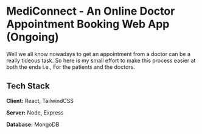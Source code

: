 
# MediConnect - An Online Doctor Appointment Booking Web App (Ongoing)

Well we all know nowadays to get an appointment from a doctor can be a really tideous task. So here is my small effort to make this process easier at both the ends i.e., For the patients and the doctors.



## Tech Stack

**Client:** React, TailwindCSS

**Server:** Node, Express

**Database:** MongoDB

